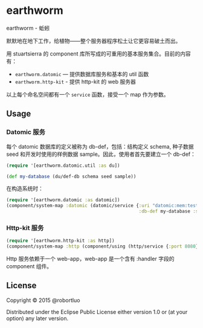 # earthworm

earthworm - 蚯蚓

默默地在地下工作，给植物——整个服务器程序松土让它更容易破土而出。

用 stuartsierra 的 component 库所写成的可重用的基本服务集合。目前的内容有：

 * `earthworm.datomic` — 提供数据库服务和基本的 util 函数
 * `earthworm.http-kit` - 提供 http-kit 的 web 服务器

以上每个命名空间都有一个 `service` 函数，接受一个 map 作为参数。

## Usage

### Datomic 服务

每个 datomic 数据库的定义被称为 db-def，包括：结构定义 schema, 种子数据 seed 和开发时使用的样例数据 sample。因此，使用者首先要建立一个 db-def：

```clojure
(require '[earthworm.datomic.util :as du])

(def my-database (du/def-db schema seed sample))
```

在构造系统时：

```clojure
(require '[earthworm.datomic :as datomic])
(component/system-map :datomic (datomic/service {:uri "datomic:mem:test"
                                                 :db-def my-database :sample? true})
```

### Http-kit 服务

```clojure
(require '[earthworm.http-kit :as http])
(component/system-map :http (component/using (http/service {:port 8080}) [web-app]))
```

Http 服务依赖于一个 web-app，web-app 是一个含有 :handler 字段的 component 组件。

## License

Copyright © 2015 @robortluo

Distributed under the Eclipse Public License either version 1.0 or (at
your option) any later version.
